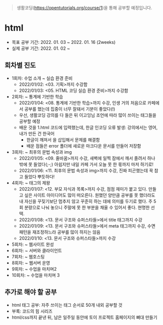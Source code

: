 > 생활코딩(https://opentutorials.org/course/1)을 통해 공부할 예정입니다.

# html

- 목표 공부 기간: 2022. 01. 03 ~ 2022. 01. 16 (2weeks)
- 실제 공부 기간: 2022. 01. 02 ~ 

## 회차별 진도
- 1회차: 수업 소개 ~ 실습 환경 준비
    - 2022/01/02: <03. 기획>까지 수강함
    - 2022/01/03: <05. HTML 코딩 실습 환경 준비>까지 수강함
- 2회차: ~ 통계에 기반한 학습
    - 2022/01/04: <08. 통계에 기반한 학습>까지 수강, 인생 거의 처음으로 카페에서 공부를 했는데 집중이 너무 잘돼서 기분이 좋았다(!)
    - 우선, 생활코딩 강의를 다 들은 뒤 이고잉님 조언에 따라 많이 쓰이는 태그들을 공부할 예정
    - 배운 것을 1.html 코드에 입력했는데, 한글 인코딩 오류 발생: 강의에서는 영어, 내가 만든 건 한국어
        - 한글이 깨져서 <meta charset="utf-8">을 삽입해서 문제를 해결함
        - 배운 점들은 error 폴더에 새로운 마크다운 문서를 만들어 저장함
- 3회차: ~ 최후의 문법 속성과 img
    - 2022/01/05: <09. 줄바꿈>까지 수강, 새벽에 일찍 잠에서 깨서 졸려서 하나 밖에 못 들었다(;-;) 아쉽지만 내일 카페 가서 오늘 못 한 몫까지 마저 하기로!
    - 2022/01/06: <11. 최후의 문법 속성과 img>까지 수강, 진짜 피곤했는데 꾹 참고 들었다 뿌듯하다!
- 4회차: ~ 태그의 제왕
    - 2022/01/07: <12. 부모 자식과 목록>까지 수강, 점점 재미가 붙고 있다. 만들고 싶은 사이트 아이디어도 많이 떠오른다. 원했던 양만큼 공부를 못 했더라도 내 자신을 꾸짖기보단 멈추지 않고 꾸준히 하는 데에 의미를 두기로 했다. 주 5회 분량으로 나눠 놓으니 주말에 못 한 부분을 채울 수 있어서 좋다. 현명한 선택.
    - 2022/01/08: <13. 문서 구조와 슈퍼스타들>에서 title 태그까지 수강
    - 2022/01/09: <13. 문서 구조와 슈퍼스타들>에서 meta 태그까지 수강, 수면 패턴을 재조정하느라 공부를 많이 하지는 않음
    - 2022/01/10: <13. 문서 구조와 슈퍼스타들>까지 수강
- 5회차: ~ 웹사이트 완성
- 6회차: ~ 서버와 클라이언트
- 7회차: ~ 웹호스팅
- 8회차: ~ 웹서버 운영
- 9회차: ~ 수업을 마치며2
- 10회차: ~ 수업을 마치며 3

## 추가로 해야 할 공부
- html 태그 공부: 자주 쓰이는 태그 순서로 50개 내외 공부할 것
- 부록: 코드의 힘 시리즈
- html/css까지 끝낸 뒤, 남은 일주일 동안에 토이 프로젝트 홈페이지의 뼈대 만들기